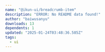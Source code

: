```yaml
---
name: "@ikun-ui/breadcrumb-item"
description: "ERROR: No README data found!"
author: "baiwusanyu"
downloads: 13
dependents: 1
updated: "2025-01-24T03:48:36.585Z"
tags: 
  - ui
---
```

